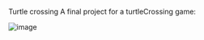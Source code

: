Turtle crossing
A final project for a turtleCrossing game:


![image](https://github.com/danielsh95/turtleCrossing/assets/57732411/842dbd0e-685a-4d1d-a041-f0ea3d7e64ab)

